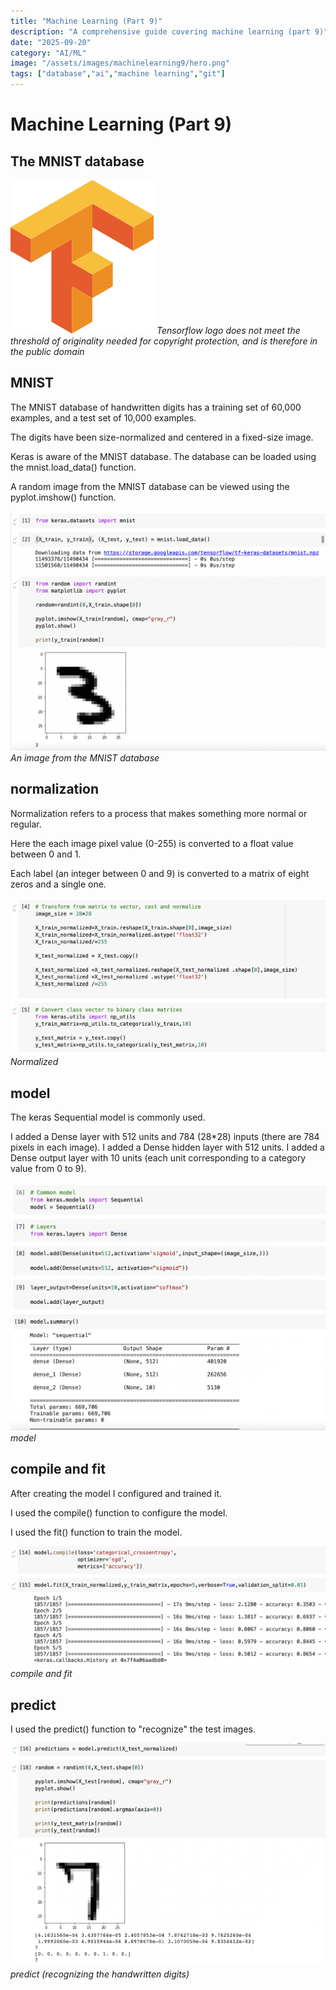 ```yaml
---
title: "Machine Learning (Part 9)"
description: "A comprehensive guide covering machine learning (part 9)"
date: "2025-09-20"
category: "AI/ML"
image: "/assets/images/machinelearning9/hero.png"
tags: ["database","ai","machine learning","git"]
---
```


# Machine Learning (Part 9)

## The MNIST database

![](/assets/images/machinelearning9/tensorflow-logo.svg)
*Tensorflow logo does not meet the threshold of originality needed for copyright protection, and is therefore in the public domain*


## MNIST

The MNIST database of handwritten digits has a training set of 60,000 examples, and a test set of 10,000 examples.

The digits have been size-normalized and centered in a fixed-size image.

Keras is aware of the MNIST database. The database can be loaded using the mnist.load_data() function.

A random image from the MNIST database can be viewed using the pyplot.imshow() function.

![](/assets/images/machinelearning9/screen-shot-2022-06-17-at-6.38.18-pm-1704x1296.png)
*An image from the MNIST database*


## normalization

Normalization refers to a process that makes something more normal or regular.

Here the each image pixel value (0-255) is converted to a float value between 0 and 1.

Each label (an integer between 0 and 9) is converted to a matrix of eight zeros and a single one.

![](/assets/images/machinelearning9/screen-shot-2022-06-17-at-6.39.57-pm-1700x846.png)
*Normalized*


## model

The keras Sequential model is commonly used.

I added a Dense layer with 512 units and 784 (28*28) inputs (there are 784 pixels in each image).
I added a Dense hidden layer with 512 units.
I added a Dense output layer with 10 units (each unit corresponding to a category value from 0 to 9).

![](/assets/images/machinelearning9/screen-shot-2022-06-17-at-6.41.19-pm-1648x1296.png)
*model*


## compile and fit

After creating the model I configured and trained it.

I used the compile() function to configure the model.

I used the fit() function to train the model.

![](/assets/images/machinelearning9/screen-shot-2022-06-17-at-6.44.24-pm-1718x658.png)
*compile and fit*


## predict

I used the predict() function to "recognize" the test images.

![](/assets/images/machinelearning9/screen-shot-2022-06-17-at-6.45.08-pm-1712x1216.png)
*predict (recognizing the handwritten digits)*
